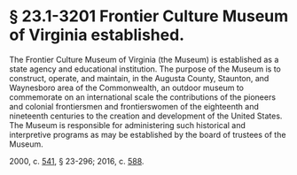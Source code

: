 # § 23.1-3201 Frontier Culture Museum of Virginia established.

<p>The Frontier Culture Museum of Virginia (the Museum) is established as a state agency and educational institution. The purpose of the Museum is to construct, operate, and maintain, in the Augusta County, Staunton, and Waynesboro area of the Commonwealth, an outdoor museum to commemorate on an international scale the contributions of the pioneers and colonial frontiersmen and frontierswomen of the eighteenth and nineteenth centuries to the creation and development of the United States. The Museum is responsible for administering such historical and interpretive programs as may be established by the board of trustees of the Museum.</p><p>2000, c. <a href='http://lis.virginia.gov/cgi-bin/legp604.exe?001+ful+CHAP0541'>541</a>, § 23-296; 2016, c. <a href='http://lis.virginia.gov/cgi-bin/legp604.exe?161+ful+CHAP0588'>588</a>.</p>